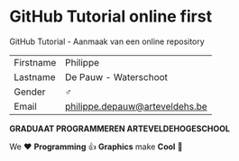 # GitHub Tutorial online first

GitHub Tutorial - Aanmaak van een online repository

|           |                                |
| --------- | ------------------------------ |
| Firstname | Philippe                       |
| Lastname  | De Pauw - Waterschoot          |
| Gender    | :male_sign:                    |
| Email     | philippe.depauw@arteveldehs.be |

**GRADUAAT PROGRAMMEREN ARTEVELDEHOGESCHOOL**

We :heart: **Programming** :thumbsup: **Graphics** make **Cool** :poop: